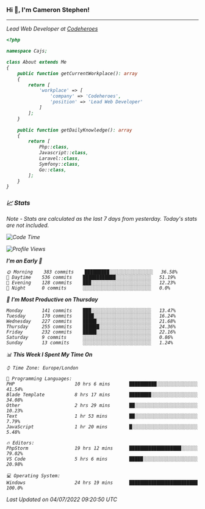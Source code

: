 ### Hi 👋, I'm Cameron Stephen!
<hr>
<p><em>Lead Web Developer at <a href="https://codeheroes.co.uk">Codeheroes</a></p>


```php
<?php

namespace Cajs;

class About extends Me
{
    public function getCurrentWorkplace(): array
    {
        return [
            'workplace' => [
                'company' => 'Codeheroes',
                'position' => 'Lead Web Developer'
            ]
        ];
    }

    public function getDailyKnowledge(): array
    {
        return [
            Php::class,
            Javascript::class,
            Laravel::class,
            Symfony::class,
            Go::class,
        ];
    }
}
```

### 📈 Stats
<p><em>Note - Stats are calculated as the last 7 days from yesterday. Today's stats are not included.</em></p>


<!--START_SECTION:waka-->
![Code Time](http://img.shields.io/badge/Code%20Time-2%2C987%20hrs%2039%20mins-blue)

![Profile Views](http://img.shields.io/badge/Profile%20Views-0-blue)

**I'm an Early 🐤** 

```text
🌞 Morning    383 commits    █████████░░░░░░░░░░░░░░░░   36.58% 
🌆 Daytime    536 commits    ████████████░░░░░░░░░░░░░   51.19% 
🌃 Evening    128 commits    ███░░░░░░░░░░░░░░░░░░░░░░   12.23% 
🌙 Night      0 commits      ░░░░░░░░░░░░░░░░░░░░░░░░░   0.0%

```
📅 **I'm Most Productive on Thursday** 

```text
Monday       141 commits    ███░░░░░░░░░░░░░░░░░░░░░░   13.47% 
Tuesday      170 commits    ████░░░░░░░░░░░░░░░░░░░░░   16.24% 
Wednesday    227 commits    █████░░░░░░░░░░░░░░░░░░░░   21.68% 
Thursday     255 commits    ██████░░░░░░░░░░░░░░░░░░░   24.36% 
Friday       232 commits    █████░░░░░░░░░░░░░░░░░░░░   22.16% 
Saturday     9 commits      ░░░░░░░░░░░░░░░░░░░░░░░░░   0.86% 
Sunday       13 commits     ░░░░░░░░░░░░░░░░░░░░░░░░░   1.24%

```


📊 **This Week I Spent My Time On** 

```text
⌚︎ Time Zone: Europe/London

💬 Programming Languages: 
PHP                      10 hrs 6 mins       ██████████░░░░░░░░░░░░░░░   41.54% 
Blade Template           8 hrs 17 mins       ████████░░░░░░░░░░░░░░░░░   34.08% 
Other                    2 hrs 29 mins       ██░░░░░░░░░░░░░░░░░░░░░░░   10.23% 
Text                     1 hr 53 mins        ██░░░░░░░░░░░░░░░░░░░░░░░   7.79% 
JavaScript               1 hr 20 mins        █░░░░░░░░░░░░░░░░░░░░░░░░   5.48%

🔥 Editors: 
PhpStorm                 19 hrs 12 mins      ███████████████████░░░░░░   79.02% 
VS Code                  5 hrs 6 mins        █████░░░░░░░░░░░░░░░░░░░░   20.98%

💻 Operating System: 
Windows                  24 hrs 19 mins      █████████████████████████   100.0%

```


 Last Updated on 04/07/2022 09:20:50 UTC
<!--END_SECTION:waka-->
